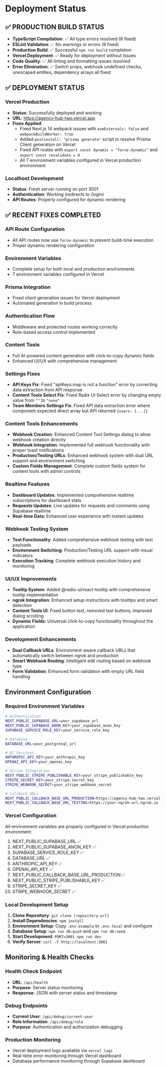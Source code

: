 # Deployment Status

## ✅ PRODUCTION BUILD STATUS

- **TypeScript Compilation**: ✅ All type errors resolved (6 fixed)
- **ESLint Validation**: ✅ No warnings or errors (8 fixed)
- **Production Build**: ✅ Successful `npm run build` completion
- **Vercel Deployment**: ✅ Ready for deployment without issues
- **Code Quality**: ✅ All linting and formatting issues resolved
- **Error Elimination**: ✅ Switch props, webhook undefined checks, unescaped entities, dependency arrays all fixed

## ✅ DEPLOYMENT STATUS

### Vercel Production

- **Status**: Successfully deployed and working
- **URL**: https://agency-hub-two.vercel.app
- **Fixes Applied**:
  - Fixed Next.js 14 webpack issues with `esmExternals: false` and `webpackBuildWorker: true`
  - Added `postinstall: "prisma generate"` script to resolve Prisma Client generation on Vercel
  - Fixed API routes with `export const dynamic = "force-dynamic"` and `export const revalidate = 0`
  - All 7 environment variables configured in Vercel production environment

### Localhost Development

- **Status**: Fresh server running on port 3001
- **Authentication**: Working (redirects to /login)
- **API Routes**: Properly configured for dynamic rendering

## ✅ RECENT FIXES COMPLETED

### API Route Configuration

- All API routes now use `force-dynamic` to prevent build-time execution
- Proper dynamic rendering configuration

### Environment Variables

- Complete setup for both local and production environments
- 7 environment variables configured in Vercel

### Prisma Integration

- Fixed client generation issues for Vercel deployment
- Automated generation in build process

### Authentication Flow

- Middleware and protected routes working correctly
- Role-based access control implemented

### Content Tools

- Full AI-powered content generation with click-to-copy dynamic fields
- Enhanced UI/UX with comprehensive management

### Settings Fixes

- **API Keys Fix**: Fixed "apiKeys.map is not a function" error by correcting data extraction from API response
- **Content Tools Select Fix**: Fixed Radix UI Select error by changing empty value from `""` to `"none"`
- **Team Members Settings Fix**: Fixed API data extraction error where component expected direct array but API returned `{users: [...]}`

### Content Tools Enhancements

- **Webhook Creation**: Enhanced Content Tool Settings dialog to allow webhook creation directly
- **Webhook Integration**: Implemented full webhook functionality with proper toast notifications
- **Production/Testing URLs**: Enhanced webhook system with dual URL support and environment switching
- **Custom Fields Management**: Complete custom fields system for content tools with admin controls

### Realtime Features

- **Dashboard Updates**: Implemented comprehensive realtime subscriptions for dashboard stats
- **Requests Updates**: Live updates for requests and comments using Supabase realtime
- **Real-time Data**: Enhanced user experience with instant updates

### Webhook Testing System

- **Test Functionality**: Added comprehensive webhook testing with test payloads
- **Environment Switching**: Production/Testing URL support with visual indicators
- **Execution Tracking**: Complete webhook execution history and monitoring

### UI/UX Improvements

- **Tooltip System**: Added @radix-ui/react-tooltip with comprehensive tooltip implementation
- **ngrok Integration**: Enhanced setup instructions with tooltips and smart detection
- **Content Tools UI**: Fixed button text, removed test buttons, improved dialog scrolling
- **Dynamic Fields**: Universal click-to-copy functionality throughout the application

### Development Enhancements

- **Dual Callback URLs**: Environment-aware callback URLs that automatically switch between ngrok and production
- **Smart Webhook Routing**: Intelligent edit routing based on webhook type
- **Form Validation**: Enhanced form validation with empty URL field handling

## Environment Configuration

### Required Environment Variables

```bash
# Authentication
NEXT_PUBLIC_SUPABASE_URL=your_supabase_url
NEXT_PUBLIC_SUPABASE_ANON_KEY=your_supabase_anon_key
SUPABASE_SERVICE_ROLE_KEY=your_service_role_key

# Database
DATABASE_URL=your_postgresql_url

# AI Services
ANTHROPIC_API_KEY=your_anthropic_key
OPENAI_API_KEY=your_openai_key

# Stripe Integration
NEXT_PUBLIC_STRIPE_PUBLISHABLE_KEY=your_stripe_publishable_key
STRIPE_SECRET_KEY=your_stripe_secret_key
STRIPE_WEBHOOK_SECRET=your_stripe_webhook_secret

# Callback URLs
NEXT_PUBLIC_CALLBACK_BASE_URL_PRODUCTION=https://agency-hub-two.vercel.app
NEXT_PUBLIC_CALLBACK_BASE_URL_TESTING=https://your-ngrok-url.ngrok.io
```

### Vercel Configuration

All environment variables are properly configured in Vercel production environment:

1. NEXT_PUBLIC_SUPABASE_URL ✅
2. NEXT_PUBLIC_SUPABASE_ANON_KEY ✅
3. SUPABASE_SERVICE_ROLE_KEY ✅
4. DATABASE_URL ✅
5. ANTHROPIC_API_KEY ✅
6. OPENAI_API_KEY ✅
7. NEXT_PUBLIC_CALLBACK_BASE_URL_PRODUCTION ✅
8. NEXT_PUBLIC_STRIPE_PUBLISHABLE_KEY ✅
9. STRIPE_SECRET_KEY ✅
10. STRIPE_WEBHOOK_SECRET ✅

### Local Development Setup

1. **Clone Repository**: `git clone [repository-url]`
2. **Install Dependencies**: `npm install`
3. **Environment Setup**: Copy `.env.example` to `.env.local` and configure
4. **Database Setup**: `npm run db:push` and `npm run db:seed`
5. **Start Development**: `PORT=3001 npm run dev`
6. **Verify Server**: `curl -f http://localhost:3001`

## Monitoring & Health Checks

### Health Check Endpoint

- **URL**: `/api/health`
- **Purpose**: Server status monitoring
- **Response**: JSON with server status and timestamp

### Debug Endpoints

- **Current User**: `/api/debug/current-user`
- **Role Information**: `/api/debug/role`
- **Purpose**: Authentication and authorization debugging

### Production Monitoring

- Vercel deployment logs available via `vercel logs`
- Real-time error monitoring through Vercel dashboard
- Database performance monitoring through Supabase dashboard

